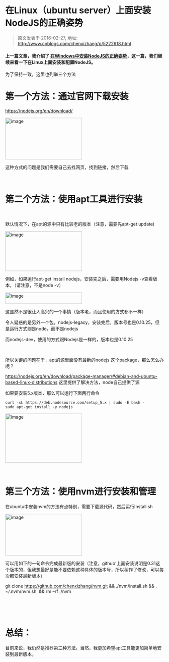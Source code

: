 # 在Linux（ubuntu server）上面安装NodeJS的正确姿势 
> 原文发表于 2016-02-27, 地址: http://www.cnblogs.com/chenxizhang/p/5222918.html 


<h4>上一篇文章，我介绍了 <a href="http://www.cnblogs.com/chenxizhang/p/5222410.html">在Windows中安装NodeJS的正确姿势</a>，这一篇，我们继续来看一下在Linux上面安装和配置NodeJS。</h4> <p>为了保持一致，这里也列举三个方法</p> <h1>第一个方法：通过官网下载安装</h1> <p><a title="https://nodejs.org/en/download/" href="https://nodejs.org/en/download/">https://nodejs.org/en/download/</a></p> <p><a href="http://images2015.cnblogs.com/blog/9072/201602/9072-20160227145447693-1785830721.png"><img title="image" border="0" alt="image" src="http://images2015.cnblogs.com/blog/9072/201602/9072-20160227145449255-2094432872.png" width="244" height="132"></a></p> <p>这种方式的问题是我们需要自己去找网页，找到链接，然后下载</p> <p>&nbsp;</p> <h1>第二个方法：使用apt工具进行安装</h1> <p>&nbsp;</p> <p>默认情况下，在apt的源中只有比较老的版本（注意，需要先apt-get update)</p> <p><a href="http://images2015.cnblogs.com/blog/9072/201602/9072-20160227145450990-150777013.png"><img title="image" border="0" alt="image" src="http://images2015.cnblogs.com/blog/9072/201602/9072-20160227145452927-919588545.png" width="244" height="126"></a></p> <p>例如，如果运行apt-get install nodejs，安装完之后，需要用Nodejs -v查看版本，（请注意，不是node -v）</p> <p><a href="http://images2015.cnblogs.com/blog/9072/201602/9072-20160227145453333-2135418229.png"><img title="image" border="0" alt="image" src="http://images2015.cnblogs.com/blog/9072/201602/9072-20160227145453786-1697066779.png" width="244" height="36"></a></p> <p>这显然不是很让人高兴的一个事情（版本老，而且使用的方式都不一样）</p> <p>令人疑惑的是另外一个包，nodejs-legacy，安装完后，版本号也是0.10.25，但是运行方式则是node，而不是nodejs</p> <p>而nodejs-dev，使用的方式跟Nodejs是一样的，版本也是0.10.25</p> <p>&nbsp;</p> <p>所以关键的问题在于，apt的源里面没有最新的nodejs 这个package，那么怎么办呢？</p> <p><a title="https://nodejs.org/en/download/package-manager/#debian-and-ubuntu-based-linux-distributions" href="https://nodejs.org/en/download/package-manager/#debian-and-ubuntu-based-linux-distributions">https://nodejs.org/en/download/package-manager/#debian-and-ubuntu-based-linux-distributions</a> 这里提供了解决方法，node自己提供了源</p> <p>如果要安装5.x版本，那么可以运行下面两行命令</p><pre><code>curl -sL https://deb.nodesource.com/setup_5.x | sudo -E bash -
sudo apt-get install -y nodejs</code></pre>
<p><a href="http://images2015.cnblogs.com/blog/9072/201602/9072-20160227145456161-1652133713.png"><img title="image" border="0" alt="image" src="http://images2015.cnblogs.com/blog/9072/201602/9072-20160227145458443-900309723.png" width="244" height="155"></a></p>
<p>&nbsp;</p>
<h1>第三个方法：使用nvm进行安装和管理</h1>
<p>在ubuntu中安装nvm的方法有点特别，需要下载源代码，然后运行Install.sh</p>
<p><a href="http://images2015.cnblogs.com/blog/9072/201602/9072-20160227145503099-1346619502.png"><img title="image" border="0" alt="image" src="http://images2015.cnblogs.com/blog/9072/201602/9072-20160227145504255-810020197.png" width="244" height="132"></a></p>
<p>可以用如下的一句命令完成最新版的安装（注意，github'上面安装说明是0.31这个版本的，但我想最好是能不要依赖这种具体的版本号，所以稍作了修改，可以每次都安装最新版本）</p>
<p>git clone <a href="https://github.com/chenxizhang/nvm.git">https://github.com/chenxizhang/nvm.git</a> &amp;&amp; ./nvm/install.sh &amp;&amp; . ~/.nvm/nvm.sh&nbsp; &amp;&amp; rm –rf ./nvm</p>
<p>&nbsp;</p>

<p>&nbsp;</p>
<h1>总结：</h1>
<p>目前来说，我仍然是推荐第三种方法。当然，我更加希望apt工具能更加简单地安装到最新版本。</p>